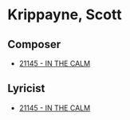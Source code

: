 # Krippayne, Scott

## Composer

- [21145 - IN THE CALM](/hymns/21145.md)

## Lyricist

- [21145 - IN THE CALM](/hymns/21145.md)

